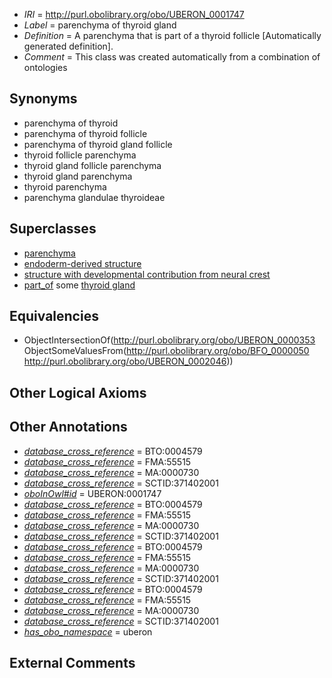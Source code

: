  * *IRI* = http://purl.obolibrary.org/obo/UBERON_0001747
 * *Label* = parenchyma of thyroid gland
 * *Definition* = A parenchyma that is part of a thyroid follicle [Automatically generated definition].
 * *Comment* = This class was created automatically from a combination of ontologies

## Synonyms

 * parenchyma of thyroid
 * parenchyma of thyroid follicle
 * parenchyma of thyroid gland follicle
 * thyroid follicle parenchyma
 * thyroid gland follicle parenchyma
 * thyroid gland parenchyma
 * thyroid parenchyma
 * parenchyma glandulae thyroideae

## Superclasses

 * [parenchyma](../../UBERON/53/UBERON_0000353.md)
 * [endoderm-derived structure](../../UBERON/19/UBERON_0004119.md)
 * [structure with developmental contribution from neural crest](../../UBERON/14/UBERON_0010314.md)
 * [part_of](../../BFO/50/BFO_0000050.md) some [thyroid gland](../../UBERON/46/UBERON_0002046.md)

## Equivalencies

 * ObjectIntersectionOf(<http://purl.obolibrary.org/obo/UBERON_0000353> ObjectSomeValuesFrom(<http://purl.obolibrary.org/obo/BFO_0000050> <http://purl.obolibrary.org/obo/UBERON_0002046>))

## Other Logical Axioms


## Other Annotations

 * *[database_cross_reference](../../ef/oboInOwl#hasDbXref.md)* = BTO:0004579
 * *[database_cross_reference](../../ef/oboInOwl#hasDbXref.md)* = FMA:55515
 * *[database_cross_reference](../../ef/oboInOwl#hasDbXref.md)* = MA:0000730
 * *[database_cross_reference](../../ef/oboInOwl#hasDbXref.md)* = SCTID:371402001
 * *[oboInOwl#id](../../id/oboInOwl#id.md)* = UBERON:0001747
 * *[database_cross_reference](../../ef/oboInOwl#hasDbXref.md)* = BTO:0004579
 * *[database_cross_reference](../../ef/oboInOwl#hasDbXref.md)* = FMA:55515
 * *[database_cross_reference](../../ef/oboInOwl#hasDbXref.md)* = MA:0000730
 * *[database_cross_reference](../../ef/oboInOwl#hasDbXref.md)* = SCTID:371402001
 * *[database_cross_reference](../../ef/oboInOwl#hasDbXref.md)* = BTO:0004579
 * *[database_cross_reference](../../ef/oboInOwl#hasDbXref.md)* = FMA:55515
 * *[database_cross_reference](../../ef/oboInOwl#hasDbXref.md)* = MA:0000730
 * *[database_cross_reference](../../ef/oboInOwl#hasDbXref.md)* = SCTID:371402001
 * *[database_cross_reference](../../ef/oboInOwl#hasDbXref.md)* = BTO:0004579
 * *[database_cross_reference](../../ef/oboInOwl#hasDbXref.md)* = FMA:55515
 * *[database_cross_reference](../../ef/oboInOwl#hasDbXref.md)* = MA:0000730
 * *[database_cross_reference](../../ef/oboInOwl#hasDbXref.md)* = SCTID:371402001
 * *[has_obo_namespace](../../ce/oboInOwl#hasOBONamespace.md)* = uberon

## External Comments

